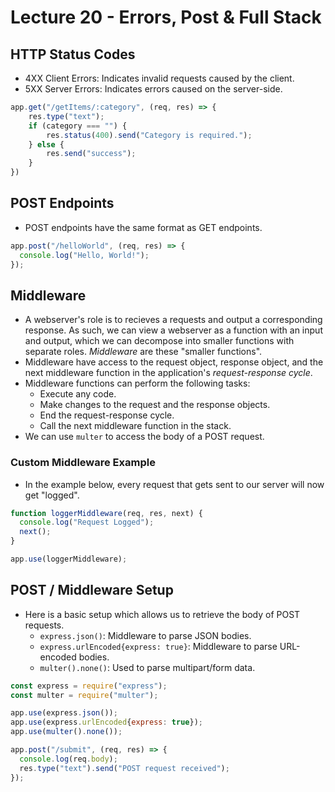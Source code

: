 # Lecture 20 - Errors, Post & Full Stack

## HTTP Status Codes

- 4XX Client Errors: Indicates invalid requests caused by the client.
- 5XX Server Errors: Indicates errors caused on the server-side.

```javascript
app.get("/getItems/:category", (req, res) => {
    res.type("text");
    if (category === "") {
        res.status(400).send("Category is required.");
    } else {
        res.send("success");
    }
})
```

## POST Endpoints

- POST endpoints have the same format as GET endpoints.

```javascript
app.post("/helloWorld", (req, res) => {
  console.log("Hello, World!");
});
```

## Middleware

- A webserver's role is to recieves a requests and output a corresponding response. As such, we can view a webserver as a function with an input and output, which we can decompose into smaller functions with separate roles. *Middleware* are these "smaller functions".
- Middleware have access to the request object, response object, and the next middleware function in the application's *request-response cycle*.
- Middleware functions can perform the following tasks:
  - Execute any code.
  - Make changes to the request and the response objects.
  - End the request-response cycle.
  - Call the next middleware function in the stack.
- We can use `multer` to access the body of a POST request.

### Custom Middleware Example

- In the example below, every request that gets sent to our server will now get "logged".

```javascript
function loggerMiddleware(req, res, next) {
  console.log("Request Logged");
  next();
}

app.use(loggerMiddleware);
```

## POST / Middleware Setup

- Here is a basic setup which allows us to retrieve the body of POST requests.
  - `express.json()`: Middleware to parse JSON bodies.
  - `express.urlEncoded{express: true}`: Middleware to parse URL-encoded bodies.
  - `multer().none()`: Used to parse multipart/form data.

```javascript
const express = require("express");
const multer = require("multer");

app.use(express.json());
app.use(express.urlEncoded{express: true});
app.use(multer().none());

app.post("/submit", (req, res) => {
  console.log(req.body);
  res.type("text").send("POST request received");
});
```

